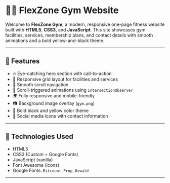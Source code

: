 # 🏋️‍♂️ FlexZone Gym Website

Welcome to **FlexZone Gym**, a modern, responsive one-page fitness website built with **HTML5**, **CSS3**, and **JavaScript**. This site showcases gym facilities, services, membership plans, and contact details with smooth animations and a bold yellow-and-black theme.

---

## 📌 Features

- 🔥 Eye-catching hero section with call-to-action
- 🧱 Responsive grid layout for facilities and services
- 🎯 Smooth scroll navigation
- 🎨 Scroll-triggered animations using `IntersectionObserver`
- 🌍 Fully responsive and mobile-friendly
- 📷 Background image overlay (`gym.png`)
- 💛 Bold black and yellow color theme
- 📱 Social media icons with contact information

---

## 🚀 Technologies Used

- HTML5
- CSS3 (Custom + Google Fonts)
- JavaScript (vanilla)
- Font Awesome (icons)
- Google Fonts: `Bitcount Prop`, `Oswald`

---
